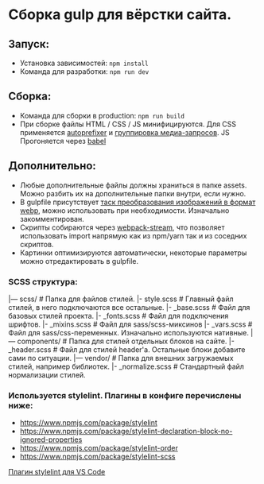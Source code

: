 # Сборка gulp для вёрстки сайта.

## Запуск:
- Установка зависимостей: `npm install`
- Команда для разработки: `npm run dev`

## Сборка:
- Команда для сборки в production: `npm run build`
- При сборке файлы HTML / CSS / JS минифицируются.
  Для CSS применяется [autoprefixer](https://www.npmjs.com/package/autoprefixer) и [группировка медиа-запросов](https://www.npmjs.com/package/gulp-group-css-media-queries). 
  JS Прогоняется через [babel](https://babeljs.io/)

## Дополнительно:
- Любые дополнительные файлы должны храниться в папке assets. Можно разбить их на дополнительные папки внутри, если нужно.
- В gulpfile присутствует [таск преобразования изображений в формат webp](https://www.npmjs.com/package/gulp-webp?activeTab=readme), можно использовать при необходимости. Изначально закомментирован.
- Скрипты собираются через [webpack-stream](https://www.npmjs.com/package/webpack-stream), что позволяет использовать import напрямую как из npm/yarn так и из соседних скриптов.
- Картинки оптимизируются автоматически, некоторые параметры можно отредактировать в gulpfile.

### SCSS структура:

  |— scss/                 # Папка для файлов стилей.
    |- style.scss          # Главный файл стилей, в него подключаются все остальные.
    |- _base.scss          # Файл для базовых стилей проекта.
    |- _fonts.scss         # Файл для подключения шрифтов.
    |- _mixins.scss        # Файл для sass/scss-миксинов
    |- _vars.scss          # Файл для sass/css-переменных. Изначально используются нативные.
    |— components/         # Папка для стилей отдельных блоков на сайте.
      |- _header.scss      # Файл для стилей header'a. Остальные блоки добавите сами по ситуации.
    |— vendor/             # Папка для внешних загружаемых стилей, например библиотек.
      |- _normalize.scss   # Стандартный файл нормализации стилей.

### Используется stylelint. Плагины в конфиге перечислены ниже:
* https://www.npmjs.com/package/stylelint
* https://www.npmjs.com/package/stylelint-declaration-block-no-ignored-properties
* https://www.npmjs.com/package/stylelint-order
* https://www.npmjs.com/package/stylelint-scss

[Плагин stylelint для VS Code](https://marketplace.visualstudio.com/items?itemName=stylelint.vscode-stylelint)
